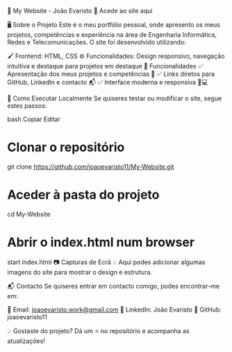📌 My Website - João Evaristo
🔗 Acede ao site aqui


🖥️ Sobre o Projeto
Este é o meu portfólio pessoal, onde apresento os meus projetos, competências e experiência na área de Engenharia Informática, Redes e Telecomunicações. O site foi desenvolvido utilizando:

🖌️ Frontend: HTML, CSS
⚙️ Funcionalidades: Design responsivo, navegação intuitiva e destaque para projetos em destaque
🚀 Funcionalidades
✅ Apresentação dos meus projetos e competências 📂
✅ Links diretos para GitHub, LinkedIn e contacto 📬
✅ Interface moderna e responsiva 📱💻

🔧 Como Executar Localmente
Se quiseres testar ou modificar o site, segue estes passos:

bash
Copiar
Editar
# Clonar o repositório
git clone https://github.com/joaoevaristo11/My-Website.git

# Aceder à pasta do projeto
cd My-Website

# Abrir o index.html num browser
start index.html
📷 Capturas de Ecrã
💡 Aqui podes adicionar algumas imagens do site para mostrar o design e estrutura.



📬 Contacto
Se quiseres entrar em contacto comigo, podes encontrar-me em:

📧 Email: joaoevaristo.work@gmail.com
🔗 LinkedIn: João Evaristo
🐙 GitHub: joaoevaristo11

💡 Gostaste do projeto? Dá um ⭐ no repositório e acompanha as atualizações!
